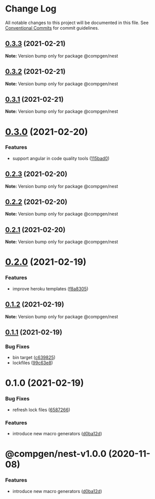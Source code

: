 # Change Log

All notable changes to this project will be documented in this file.
See [Conventional Commits](https://conventionalcommits.org) for commit guidelines.

## [0.3.3](https://github.com/developer239/compgen/compare/@compgen/nest@0.3.2...@compgen/nest@0.3.3) (2021-02-21)

**Note:** Version bump only for package @compgen/nest





## [0.3.2](https://github.com/developer239/compgen/compare/@compgen/nest@0.3.1...@compgen/nest@0.3.2) (2021-02-21)

**Note:** Version bump only for package @compgen/nest





## [0.3.1](https://github.com/developer239/compgen/compare/@compgen/nest@0.3.0...@compgen/nest@0.3.1) (2021-02-21)

**Note:** Version bump only for package @compgen/nest





# [0.3.0](https://github.com/developer239/compgen/compare/@compgen/nest@0.2.3...@compgen/nest@0.3.0) (2021-02-20)


### Features

* support angular in code quality tools ([115bad0](https://github.com/developer239/compgen/commit/115bad0e04e490152dcf57341ae2a3c6112f6e2d))





## [0.2.3](https://github.com/developer239/compgen/compare/@compgen/nest@0.2.2...@compgen/nest@0.2.3) (2021-02-20)

**Note:** Version bump only for package @compgen/nest





## [0.2.2](https://github.com/developer239/compgen/compare/@compgen/nest@0.2.1...@compgen/nest@0.2.2) (2021-02-20)

**Note:** Version bump only for package @compgen/nest





## [0.2.1](https://github.com/developer239/compgen/compare/@compgen/nest@0.2.0...@compgen/nest@0.2.1) (2021-02-20)

**Note:** Version bump only for package @compgen/nest





# [0.2.0](https://github.com/developer239/compgen/compare/@compgen/nest@0.1.2...@compgen/nest@0.2.0) (2021-02-19)


### Features

* improve heroku templates ([f8a8305](https://github.com/developer239/compgen/commit/f8a8305d029ed4562e7cf3878ef3d1b1285c42d7))





## [0.1.2](https://github.com/developer239/compgen/compare/@compgen/nest@0.1.1...@compgen/nest@0.1.2) (2021-02-19)

**Note:** Version bump only for package @compgen/nest





## [0.1.1](https://github.com/developer239/compgen/compare/@compgen/nest@0.1.0...@compgen/nest@0.1.1) (2021-02-19)


### Bug Fixes

* bin target ([c639825](https://github.com/developer239/compgen/commit/c639825f9c5c430880d33deeb648c9a087102fae))
* lockfiles ([99c63e8](https://github.com/developer239/compgen/commit/99c63e8f7192b2a8262f74e6f0fbd6943ebc1eb4))





# 0.1.0 (2021-02-19)


### Bug Fixes

* refresh lock files ([6587266](https://github.com/developer239/compgen/commit/658726677f8e29849ac47411a84a5569008fa3e0))


### Features

* introduce new macro generators ([d0ba12d](https://github.com/developer239/compgen/commit/d0ba12d99e495e77bc2645d1a61a59bde858ba8a))





# @compgen/nest-v1.0.0 (2020-11-08)


### Features

* introduce new macro generators ([d0ba12d](https://github.com/developer239/compgen/commit/d0ba12d99e495e77bc2645d1a61a59bde858ba8a))
